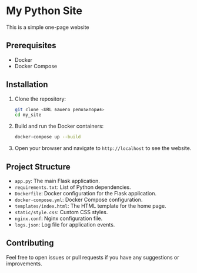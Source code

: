  # My Python Site

This is a simple one-page website 
## Prerequisites

- Docker
- Docker Compose

## Installation

1. Clone the repository:

    ```bash
    git clone <URL вашего репозитория>
    cd my_site
    ```

2. Build and run the Docker containers:

    ```bash
    docker-compose up --build
    ```

3. Open your browser and navigate to `http://localhost` to see the website.

## Project Structure

- `app.py`: The main Flask application.
- `requirements.txt`: List of Python dependencies.
- `Dockerfile`: Docker configuration for the Flask application.
- `docker-compose.yml`: Docker Compose configuration.
- `templates/index.html`: The HTML template for the home page.
- `static/style.css`: Custom CSS styles.
- `nginx.conf`: Nginx configuration file.
- `logs.json`: Log file for application events.

## Contributing

Feel free to open issues or pull requests if you have any suggestions or improvements.
